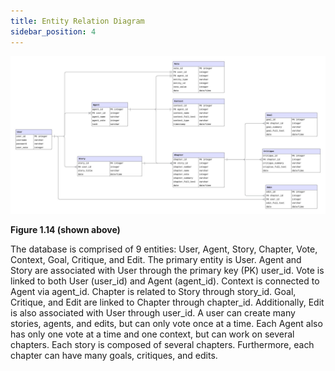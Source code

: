 ```yaml
---
title: Entity Relation Diagram
sidebar_position: 4
---
```


![View the Entity Relation Diagram](/img/EntityRelationDiagram.jpeg)

**Figure 1.14 (shown above)**

The database is comprised of 9 entities: User, Agent, Story, Chapter, Vote, Context, Goal, Critique, and Edit. The primary entity is User. Agent and Story are associated with User through the primary key (PK) user_id. Vote is linked to both User (user_id) and Agent (agent_id). Context is connected to Agent via agent_id. Chapter is related to Story through story_id. Goal, Critique, and Edit are linked to Chapter through chapter_id. Additionally, Edit is also associated with User through user_id. A user can create many stories, agents, and edits, but can only vote once at a time. Each Agent also has only one vote at a time and one context, but can work on several chapters. Each story is composed of several chapters. Furthermore, each chapter can have many goals, critiques, and edits.

<!--![Table Description](/img/table-des.jpeg)-->